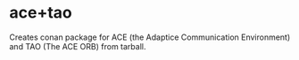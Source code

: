 # ace+tao

Creates conan package for ACE (the Adaptice Communication Environment) and TAO
(The ACE ORB) from tarball.
